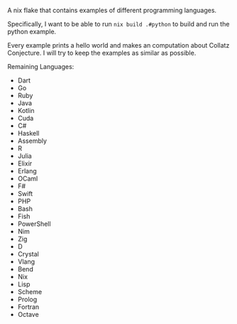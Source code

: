 A nix flake that contains examples of different programming languages.

Specifically, I want to be able to run `nix build .#python` to build and run the python example.

Every example prints a hello world and makes an computation about Collatz Conjecture. I will try to keep the examples as similar as possible.

Remaining Languages:
- Dart
- Go
- Ruby
- Java
- Kotlin
- Cuda
- C#
- Haskell
- Assembly
- R
- Julia
- Elixir
- Erlang
- OCaml
- F#
- Swift
- PHP
- Bash
- Fish
- PowerShell
- Nim
- Zig
- D
- Crystal
- Vlang
- Bend
- Nix
- Lisp
- Scheme
- Prolog
- Fortran
- Octave


